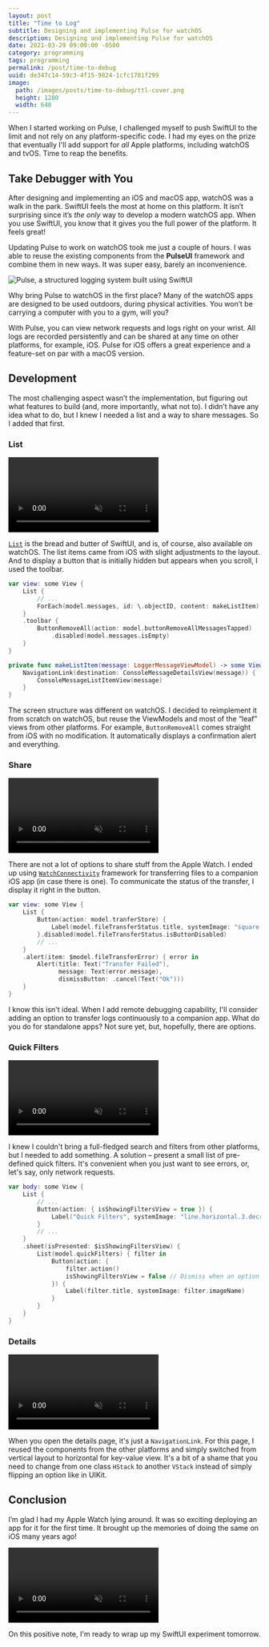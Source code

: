 ```yaml
---
layout: post
title: "Time to Log"
subtitle: Designing and implementing Pulse for watchOS
description: Designing and implementing Pulse for watchOS
date: 2021-03-29 09:00:00 -0500
category: programming
tags: programming
permalink: /post/time-to-debug
uuid: de347c14-59c3-4f15-9824-1cfc1781f299
image:
  path: /images/posts/time-to-debug/ttl-cover.png
  height: 1280
  width: 640
---
```


When I started working on Pulse, I challenged myself to push SwiftUI to the limit and not rely on any platform-specific code. I had my eyes on the prize that eventually I'll add support for _all_ Apple platforms, including watchOS and tvOS. Time to reap the benefits.

## Take Debugger with You

After designing and implementing an iOS and macOS app, watchOS was a walk in the park. SwiftUI feels the most at home on this platform. It isn’t surprising since it’s _the only_ way to develop a modern watchOS app. When you use SwiftUI, you know that it gives you the full power of the platform. It feels great!

Updating Pulse to work on watchOS took me just a couple of hours. I was able to reuse the existing components from the **PulseUI** framework and combine them in new ways. It was super easy, barely an inconvenience.

<img alt="Pulse, a structured logging system built using SwiftUI" class="Screenshot Any-responsiveCard" src="{{ site.url }}/images/posts/pulse/promo-6.png">

Why bring Pulse to watchOS in the first place? Many of the watchOS apps are designed to be used outdoors, during physical activities. You won’t be carrying a computer with you to a gym, will you?

With Pulse, you can view network requests and logs right on your wrist. All logs are recorded persistently and can be shared at any time on other platforms, for example, iOS. Pulse for iOS offers a great experience and a feature-set on par with a macOS version.

## Development

The most challenging aspect wasn’t the implementation, but figuring out what features to build (and, more importantly, what not to). I didn’t have any idea what to do, but I knew I needed a list and a way to share messages. So I added that first.

### List

<div class="BlogVideo NewScreenshot" style="max-width: 321px;">
<video autoplay loop muted playsinline preload="auto">
  <source src="{{ site.url }}/videos/debug/01-toolbar.mp4" type="video/mp4">
</video>
</div>

[`List`](https://developer.apple.com/documentation/swiftui/list) is the bread and butter of SwiftUI, and is, of course, also available on watchOS. The list items came from iOS with slight adjustments to the layout. And to display a button that is initially hidden but appears when you scroll, I used the toolbar.

```swift
var view: some View {
    List {
        // ...
        ForEach(model.messages, id: \.objectID, content: makeListItem)
    }
    .toolbar {
        ButtonRemoveAll(action: model.buttonRemoveAllMessagesTapped)
            .disabled(model.messages.isEmpty)
    }
}

private func makeListItem(message: LoggerMessageViewModel) -> some View {
    NavigationLink(destination: ConsoleMessageDetailsView(message)) {
        ConsoleMessageListItemView(message)
    }
}
```

The screen structure was different on watchOS. I decided to reimplement it from scratch on watchOS, but reuse the ViewModels and most of the “leaf” views from other platforms. For example, `ButtonRemoveAll` comes straight from iOS with no modification. It automatically displays a confirmation alert and everything.

### Share

<div class="BlogVideo NewScreenshot" style="max-width: 321px;">
<video autoplay loop muted playsinline preload="auto">
  <source src="{{ site.url }}/videos/debug/02-sharing.mp4" type="video/mp4">
</video>
</div>

There are not a lot of options to share stuff from the Apple Watch. I ended up using [`WatchConnectivity`](https://developer.apple.com/documentation/watchconnectivity) framework for transferring files to a companion iOS app (in case there is one). To communicate the status of the transfer, I display it right in the button.

```swift
var view: some View {
    List {
        Button(action: model.tranferStore) {
            Label(model.fileTransferStatus.title, systemImage: "square.and.arrow.up")
        }.disabled(model.fileTransferStatus.isButtonDisabled)
        // ...
    }
    .alert(item: $model.fileTransferError) { error in
        Alert(title: Text("Transfer Failed"),
              message: Text(error.message),
              dismissButton: .cancel(Text("Ok")))
    }
}
```

I know this isn't ideal. When I add remote debugging capability, I'll consider adding an option to transfer logs continuously to a companion app. What do you do for standalone apps? Not sure yet, but, hopefully, there are options.

### Quick Filters

<div class="BlogVideo NewScreenshot" style="max-width: 321px;">
<video autoplay loop muted playsinline preload="auto">
  <source src="{{ site.url }}/videos/debug/03-quick-filters.mp4" type="video/mp4">
</video>
</div>

I knew I couldn't bring a full-fledged search and filters from other platforms, but I needed to add something. A solution – present a small list of pre-defined quick filters. It's convenient when you just want to see errors, or, let's say, only network requests.

```swift
var body: some View {
    List {
        // ...
        Button(action: { isShowingFiltersView = true }) {
            Label("Quick Filters", systemImage: "line.horizontal.3.decrease.circle")
        }
        // ...
    }
    .sheet(isPresented: $isShowingFiltersView) {
        List(model.quickFilters) { filter in
            Button(action: {
                filter.action()
                isShowingFiltersView = false // Dismiss when an option is selected
            }) {
                Label(filter.title, systemImage: filter.imageName)
            }
        }
    }
}
```

### Details

<div class="BlogVideo NewScreenshot" style="max-width: 321px;">
<video autoplay loop muted playsinline preload="auto">
  <source src="{{ site.url }}/videos/debug/04-navigation.mp4" type="video/mp4">
</video>
</div>

When you open the details page, it's just a `NavigationLink`. For this page, I reused the components from the other platforms and simply switched from vertical layout to horizontal for key-value view. It's a bit of a shame that you need to change from one class `HStack` to another `VStack` instead of simply flipping an option like in UIKit.

## Conclusion

I’m glad I had my Apple Watch lying around. It was so exciting deploying an app for it for the first time. It brought up the memories of doing the same on iOS many years ago!

<div class="BlogVideo NewScreenshot">
<video controls muted playsinline preload="auto">
  <source src="{{ site.url }}/videos/debug/share-to-phone.mp4" type="video/mp4">
</video>
</div>

On this positive note, I'm ready to wrap up my SwiftUI experiment tomorrow.
